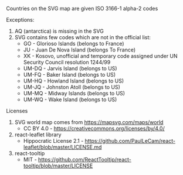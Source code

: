 Countries on the SVG map are given ISO 3166-1 alpha-2 codes

Exceptions:
1. AQ (antarctica) is missing in the SVG
2. SVG contains few codes which are not in the official list:
    - GO - Glorioso Islands (belongs to France)
    - JU - Juan De Nova Island (belongs To France)
    - XK - Kosovo, unofficial and temporary code assigned under UN Security Council resolution 1244/99
    - UM-DQ - Jarvis Island (belongs to US)
    - UM-FQ - Baker Island (belongs to US)
    - UM-HQ - Howland Island (belongs to US)
    - UM-JQ - Johnston Atoll (belongs to US)
    - UM-MQ - Midway Islands (belongs to US)
    - UM-WQ - Wake Island (belongs to US)

Licenses
1. SVG world map comes from https://mapsvg.com/maps/world
   - CC BY 4.0 - https://creativecommons.org/licenses/by/4.0/
2. react-leaflet library
   - Hippocratic License 2.1 - https://github.com/PaulLeCam/react-leaflet/blob/master/LICENSE.md
3. react-tooltip
   - MIT - https://github.com/ReactTooltip/react-tooltip/blob/master/LICENSE